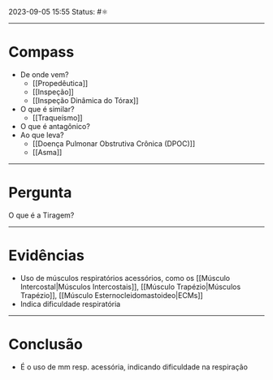 2023-09-05 15:55
Status: #⚛ 

---
# Compass
- De onde vem?
	- [[Propedêutica]]
	- [[Inspeção]]
	- [[Inspeção Dinâmica do Tórax]]
- O que é similar?
	- [[Traqueísmo]]
- O que é antagônico?
- Ao que leva?
	- [[Doença Pulmonar Obstrutiva Crônica (DPOC)]]
	- [[Asma]]

----
# Pergunta
O que é a Tiragem?

---- 
# Evidências
- Uso de músculos respiratórios acessórios, como os [[Músculo Intercostal|Músculos Intercostais]], [[Músculo Trapézio|Músculos Trapézio]], [[Músculo Esternocleidomastoideo|ECMs]]
- Indica dificuldade respiratória
----  
# Conclusão
- É o uso de mm resp. acessória, indicando dificuldade na respiração